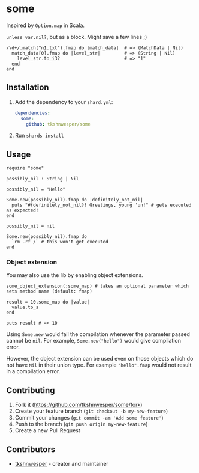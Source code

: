 # some

Inspired by `Option.map` in Scala.

`unless var.nil?`, but as a block. Might save a few lines ;)

```crystal
/\d+/.match("n1.txt").fmap do |match_data|  # => (MatchData | Nil)
  match_data[0].fmap do |level_str|         # => (String | Nil)
    level_str.to_i32                        # => "1"
  end
end
```

## Installation

1. Add the dependency to your `shard.yml`:

   ```yaml
   dependencies:
     some:
       github: tkshnwesper/some
   ```

2. Run `shards install`

## Usage

```crystal
require "some"

possibly_nil : String | Nil

possibly_nil = "Hello"

Some.new(possibly_nil).fmap do |definitely_not_nil|
  puts "#{definitely_not_nil}! Greetings, young 'un!" # gets executed as expected!
end

possibly_nil = nil

Some.new(possibly_nil).fmap do
  `rm -rf /` # this won't get executed
end
```

### Object extension

You may also use the lib by enabling object extensions.
```crystal
some_object_extension(:some_map) # takes an optional parameter which sets method name (default: fmap)

result = 10.some_map do |value|
  value.to_s
end

puts result # => 10
```

Using `Some.new` would fail the compilation whenever the parameter passed cannot be `nil`. For example, `Some.new("hello")` would give compilation error.

However, the object extension can be used even on those objects which do not have `Nil` in their union type. For example `"hello".fmap` would not result in a compilation error.

## Contributing

1. Fork it (<https://github.com/tkshnwesper/some/fork>)
2. Create your feature branch (`git checkout -b my-new-feature`)
3. Commit your changes (`git commit -am 'Add some feature'`)
4. Push to the branch (`git push origin my-new-feature`)
5. Create a new Pull Request

## Contributors

- [tkshnwesper](https://github.com/tkshnwesper) - creator and maintainer

